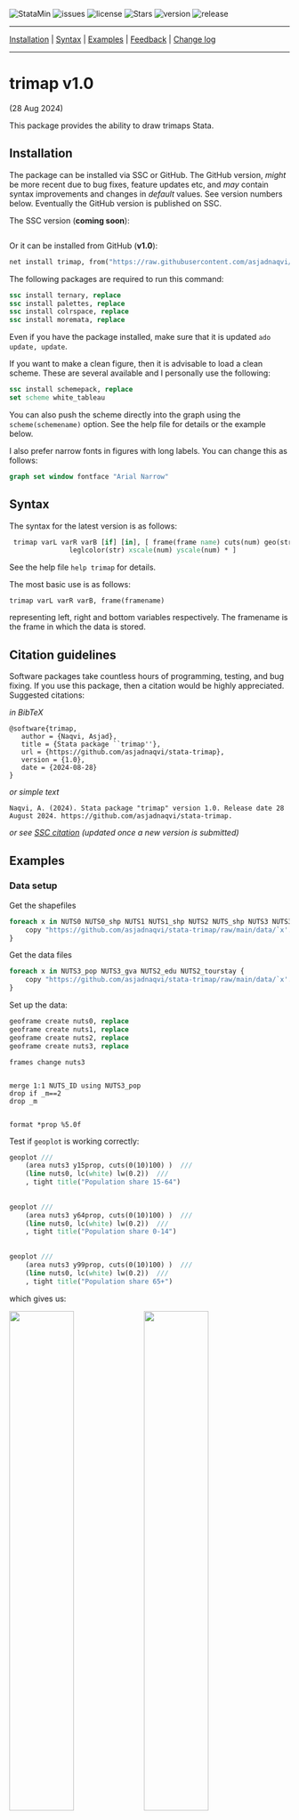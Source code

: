 


![StataMin](https://img.shields.io/badge/stata-2015-blue) ![issues](https://img.shields.io/github/issues/asjadnaqvi/stata-trimap) ![license](https://img.shields.io/github/license/asjadnaqvi/stata-trimap) ![Stars](https://img.shields.io/github/stars/asjadnaqvi/stata-trimap) ![version](https://img.shields.io/github/v/release/asjadnaqvi/stata-trimap) ![release](https://img.shields.io/github/release-date/asjadnaqvi/stata-trimap)


---

[Installation](#Installation) | [Syntax](#Syntax) | [Examples](#Examples) | [Feedback](#Feedback) | [Change log](#Change-log)

---

# trimap v1.0
(28 Aug 2024)

This package provides the ability to draw trimaps Stata.


## Installation

The package can be installed via SSC or GitHub. The GitHub version, *might* be more recent due to bug fixes, feature updates etc, and *may* contain syntax improvements and changes in *default* values. See version numbers below. Eventually the GitHub version is published on SSC.

The SSC version (**coming soon**):

```stata

```

Or it can be installed from GitHub (**v1.0**):

```stata
net install trimap, from("https://raw.githubusercontent.com/asjadnaqvi/stata-trimap/main/installation/") replace
```

The following packages are required to run this command:

```stata
ssc install ternary, replace
ssc install palettes, replace
ssc install colrspace, replace
ssc install moremata, replace
```

Even if you have the package installed, make sure that it is updated `ado update, update`.

If you want to make a clean figure, then it is advisable to load a clean scheme. These are several available and I personally use the following:

```stata
ssc install schemepack, replace
set scheme white_tableau  
```

You can also push the scheme directly into the graph using the `scheme(schemename)` option. See the help file for details or the example below.

I also prefer narrow fonts in figures with long labels. You can change this as follows:

```stata
graph set window fontface "Arial Narrow"
```


## Syntax

The syntax for the latest version is as follows:

```stata
 trimap varL varR varB [if] [in], [ frame(frame name) cuts(num) geo(str) geopost(str) zoom fill points lines labels colorL(str) colorR(str) colorB(str) lwidth(str) msize(str) malpha(num) mcolor(str) mlcolor(str) mlwidth(str) leglwidth(str)
               leglcolor(str) xscale(num) yscale(num) * ]
```


See the help file `help trimap` for details.

The most basic use is as follows:

```
trimap varL varR varB, frame(framename)
```

representing left, right and bottom variables respectively. The framename is the frame in which the data is stored.

## Citation guidelines
Software packages take countless hours of programming, testing, and bug fixing. If you use this package, then a citation would be highly appreciated. Suggested citations:


*in BibTeX*

```
@software{trimap,
   author = {Naqvi, Asjad},
   title = {Stata package ``trimap''},
   url = {https://github.com/asjadnaqvi/stata-trimap},
   version = {1.0},
   date = {2024-08-28}
}
```

*or simple text*

```
Naqvi, A. (2024). Stata package "trimap" version 1.0. Release date 28 August 2024. https://github.com/asjadnaqvi/stata-trimap.
```


*or see [SSC citation](XXXX) (updated once a new version is submitted)*




## Examples


### Data setup

Get the shapefiles

```stata
foreach x in NUTS0 NUTS0_shp NUTS1 NUTS1_shp NUTS2 NUTS_shp NUTS3 NUTS3_shp {
	copy "https://github.com/asjadnaqvi/stata-trimap/raw/main/data/`x'.dta" "`x'.dta", replace
}
```


Get the data files

```stata
foreach x in NUTS3_pop NUTS3_gva NUTS2_edu NUTS2_tourstay {
	copy "https://github.com/asjadnaqvi/stata-trimap/raw/main/data/`x'.dta" "`x'.dta", replace
}
```


Set up the data:

```stata
geoframe create nuts0, replace
geoframe create nuts1, replace
geoframe create nuts2, replace
geoframe create nuts3, replace
```

```
frames change nuts3


merge 1:1 NUTS_ID using NUTS3_pop
drop if _m==2
drop _m


format *prop %5.0f
```

Test if `geoplot` is working correctly:

```stata
geoplot ///
	(area nuts3 y15prop, cuts(0(10)100) )  ///
	(line nuts0, lc(white) lw(0.2))  ///
	, tight title("Population share 15-64")
	
	
geoplot ///
	(area nuts3 y64prop, cuts(0(10)100) )  ///
	(line nuts0, lc(white) lw(0.2))  ///
	, tight	title("Population share 0-14")
	
	
geoplot ///
	(area nuts3 y99prop, cuts(0(10)100) )  ///
	(line nuts0, lc(white) lw(0.2))  ///
	, tight	title("Population share 65+")	
```

which gives us:

<img src="/figures/geoplottest1.png" width="48%"><img src="/figures/geoplottest2.png" width="48%">
<img src="/figures/geoplottest3.png" width="48%">


```stata
ternary y99prop y15prop y64prop, points 
```

<img src="/figures/ternary_test.png" width="100%">



### Test the command

```stata
trimap y99prop y15prop y64prop, frame(nuts3) mlc(white)
```

<img src="/figures/trimap1.png" width="100%">


```stata
trimap y99prop y15prop y64prop, frame(nuts3) mlc(white) ///
 geo( (line nuts0, lc(white) lw(0.05)) )
```

<img src="/figures/trimap2.png" width="100%">

```stata
trimap y99prop y15prop y64prop, frame(nuts3) zoom mlc(white) cuts(4) ///
	geo( (line nuts0, lc(white) lw(0.05)) )	
```

<img src="/figures/trimap3.png" width="100%">

```stata
trimap y99prop y15prop y64prop, frame(nuts3) zoom cuts(4) mlc(white)  ///
	geo((line nuts0, lc(white) lw(0.05)))
```

<img src="/figures/trimap4.png" width="100%">


```stata
trimap y99prop y15prop y64prop, frame(nuts3) zoom cuts(4) ///
geo( (line nuts1, lc(white) lw(0.05)) (line nuts0, lc(white) lw(0.2)) )
```

<img src="/figures/trimap5.png" width="100%">

```stata
trimap y99prop y15prop y64prop, frame(nuts3) zoom cuts(4) ///
	geo( (line nuts1, lc(white) lw(0.05)) (line nuts0, lc(white) lw(0.2)) )	///
	fill msym(point) 
```

<img src="/figures/trimap6.png" width="100%">

```stata
trimap y99prop y15prop y64prop, frame(nuts3) zoom cuts(4) ///
	geo( (line nuts1, lc(white) lw(0.05)) (line nuts0, lc(white) lw(0.2)) )	///
	fill msize(0.5) mcolor(white%50) leglc(black) mlc(white)
```

<img src="/figures/trimap7.png" width="100%">

```stata
trimap y99prop y15prop y64prop, frame(nuts3) zoom cuts(2) ///
	geo( (line nuts1, lc(white) lw(0.05)) (line nuts0, lc(white) lw(0.2)) )	///
	fill msize(0.5) mcolor(white%60) leglc(black) mlc(white)	
```

<img src="/figures/trimap8.png" width="100%">

```stata
trimap y99prop y15prop y64prop, frame(nuts3) zoom cuts(4) ///
	geo( (line nuts1, lc(white) lw(0.05)) (line nuts0, lc(white) lw(0.2)) )	///
	fill msize(0.5) mcolor(white%60) leglc(black) colorB(#FFFF00) colorL(#F11D8C) colorR(#01A0C6) mlc(white)
```

<img src="/figures/trimap9.png" width="100%">

### Try another layer

```stata
merge 1:1 NUTS_ID using NUTS3_gva
drop if _m==2
drop _m
```


```stata
trimap  gva_tertiary gva_primary gva_secondary, frame(nuts3) cuts(4) ///
	geo( (line nuts1, lc(white) lw(0.05)) (line nuts0, lc(white) lw(0.2)) )	///
	fill colorB(#FFFF00) colorL(#F11D8C) colorR(#01A0C6) msize(0.3) mcolor(black%60) mlc(none) 
```

<img src="/figures/trimap10.png" width="100%">

```stata
trimap  gva_secondary gva_tertiary gva_primary , frame(nuts3)   ///
	geo( (line nuts1, lc(white) lw(0.05)) (line nuts0, lc(white) lw(0.2)) )	///
	fill colorB(#FFFF00) colorL(#F11D8C) colorR(#01A0C6) msize(0.3) mcolor(black%60) mlc(none) 
```

<img src="/figures/trimap11.png" width="100%">

```stata
trimap  gva_secondary gva_tertiary gva_primary , frame(nuts3)  cuts(8) ///
	geo( (line nuts1, lc(white) lw(0.05)) (line nuts0, lc(white) lw(0.2)) )	///
	fill colorB(#FFFF00) colorL(#F11D8C) colorR(#01A0C6) msize(0.3) mcolor(black%60) mlc(none) 
```

<img src="/figures/trimap12.png" width="100%">

### And other layers at the NUTS2 level

```stata
frame change nuts2			


merge 1:1 NUTS_ID using NUTS2_edu
drop if _m==2
drop _m

trimap edu_primary  edu_secondary edu_tertiary, frame(nuts2) zoom  cuts(2)  ///
	geo( (line nuts1, lc(white) lw(0.05)) (line nuts0, lc(white) lw(0.2)) )	///
	fill msize(0.4) mcolor(black%60) mlc(none) 
```

<img src="/figures/trimap13.png" width="100%">


```stata
merge 1:1 NUTS_ID using NUTS2_tourstay.dta
drop if _m==2
drop _m	

trimap  tour_hotels tour_other tour_camping , frame(nuts2)  cuts(4) zoom  ///
	geo( (line nuts1, lc(white) lw(0.05)) (line nuts0, lc(white) lw(0.2)) )	///
	fill msize(0.4) mcolor(black%60) mlc(none) 
```

<img src="/figures/trimap14.png" width="100%">



## Feedback

Please open an [issue](https://github.com/asjadnaqvi/stata-trimap/issues) to report errors, feature enhancements, and/or other requests. 


## Change log

**v1.0 (28 Aug 2024)**
- First release.





